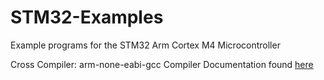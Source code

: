 # STM32-Examples
Example programs for the STM32 Arm Cortex M4 Microcontroller

Cross Compiler: arm-none-eabi-gcc
Compiler Documentation found <a href="https://gcc.gnu.org/onlinedocs/">here</a>
